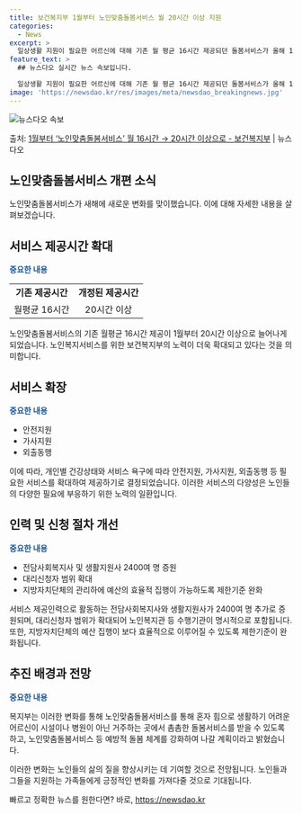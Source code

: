 ```yaml
---
title: 보건복지부 1월부터 노인맞춤돌봄서비스 월 20시간 이상 지원
categories:
  - News
excerpt: >
  일상생활 지원이 필요한 어르신에 대해 기존 월 평균 16시간 제공되던 돌봄서비스가 올해 1월부터 월 20시간…
feature_text: >
  ## 뉴스다오 실시간 뉴스 속보입니다.

  일상생활 지원이 필요한 어르신에 대해 기존 월 평균 16시간 제공되던 돌봄서비스가 올해 1월부터 월 20시간…
image: 'https://newsdao.kr/res/images/meta/newsdao_breakingnews.jpg'
---
```


![뉴스다오 속보](https://newsdao.kr/res/images/meta/newsdao_breakingnews.jpg)

<p>출처: <a href="https://newsdao.kr/2934" rel="dofollow">1월부터 ‘노인맞춤돌봄서비스’ 월 16시간 → 20시간 이상으로 - 보건복지부</a> | 뉴스다오</p>

<h2>노인맞춤돌봄서비스 개편 소식</h2>

<p data-ke-size="size16">노인맞춤돌봄서비스가 새해에 새로운 변화를 맞이했습니다. 이에 대해 자세한 내용을 살펴보겠습니다.</p>

<h2 data-ke-size="size26">서비스 제공시간 확대</h2>
<p><b><span style="color: #1a5490;">중요한 내용</span></b></p>
<table>
	<tr>
		<td style="text-align: center; height: 17px;"><b>기존 제공시간</b></td>
		<td style="text-align: center; height: 17px;"><b>개정된 제공시간</b></td>
	</tr>
	<tr>
		<td style="text-align: center;">월평균 16시간</td>
		<td style="text-align: center;">20시간 이상</td>
	</tr>
</table>
<p>노인맞춤돌봄서비스의 기존 월평균 16시간 제공이 1월부터 20시간 이상으로 늘어나게 되었습니다. 노인복지서비스를 위한 보건복지부의 노력이 더욱 확대되고 있다는 것을 의미합니다.</p>

<h2 data-ke-size="size26">서비스 확장</h2>
<p><b><span style="color: #1a5490;">중요한 내용</span></b></p>
<ul>
	<li>안전지원</li>
	<li>가사지원</li>
	<li>외출동행</li>
</ul>
<p>이에 따라, 개인별 건강상태와 서비스 욕구에 따라 안전지원, 가사지원, 외출동행 등 필요한 서비스를 확대하여 제공하기로 결정되었습니다. 이러한 서비스의 다양성은 노인들의 다양한 필요에 부응하기 위한 노력의 일환입니다.</p>

<h2 data-ke-size="size26">인력 및 신청 절차 개선</h2>
<p><b><span style="color: #1a5490;">중요한 내용</span></b></p>
<ul>
	<li>전담사회복지사 및 생활지원사 2400여 명 증원</li>
	<li>대리신청자 범위 확대</li>
	<li>지방자치단체의 관리하에 예산의 효율적 집행이 가능하도록 제한기준 완화</li>
</ul>
<p>서비스 제공인력으로 활동하는 전담사회복지사와 생활지원사가 2400여 명 추가로 증원되며, 대리신청자 범위가 확대되어 노인복지관 등 수행기관이 명시적으로 포함됩니다. 또한, 지방자치단체의 예산 집행이 보다 효율적으로 이루어질 수 있도록 제한기준이 완화됩니다.</p>

<h2 data-ke-size="size26">추진 배경과 전망</h2>
<p><b><span style="color: #1a5490;">중요한 내용</span></b></p>
<p>복지부는 이러한 변화를 통해 노인맞춤돌봄서비스를 통해 혼자 힘으로 생활하기 어려운 어르신이 시설이나 병원이 아닌 거주하는 곳에서 촘촘한 돌봄서비스를 받을 수 있도록 하고, 노인맞춤돌봄서비스 등 예방적 돌봄 체계를 강화하여 나갈 계획이라고 밝혔습니다.</p>
<p>이러한 변화는 노인들의 삶의 질을 향상시키는 데 기여할 것으로 전망됩니다. 노인들과 그들을 지원하는 가족들에게 긍정적인 변화를 가져다줄 것으로 기대됩니다.</p>
 

빠르고 정확한 뉴스를 원한다면? 바로, <a href="https://newsdao.kr" rel="dofollow">https://newsdao.kr</a>


    
